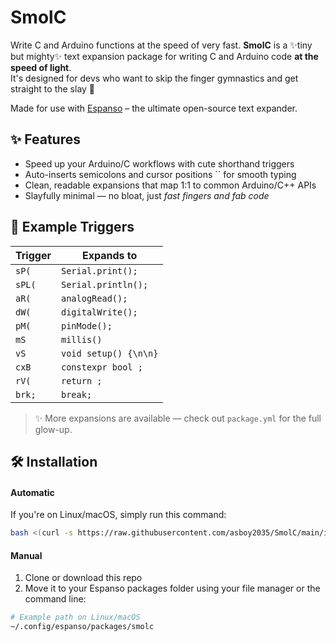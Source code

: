 # SmolC
Write C and Arduino functions at the speed of very fast.
**SmolC** is a ✨tiny but mighty✨ text expansion package for writing C and Arduino code **at the speed of light**.  
It's designed for devs who want to skip the finger gymnastics and get straight to the slay 💅

Made for use with [Espanso](https://espanso.org) – the ultimate open-source text expander.

## ✨ Features
- Speed up your Arduino/C workflows with cute shorthand triggers
- Auto-inserts semicolons and cursor positions `` for smooth typing
- Clean, readable expansions that map 1:1 to common Arduino/C++ APIs
- Slayfully minimal — no bloat, just *fast fingers and fab code*

## 🧪 Example Triggers

| Trigger | Expands to            |
|---------|-----------------------|
| `sP(`   | `Serial.print();`     |
| `sPL(`  | `Serial.println();`   |
| `aR(`   | `analogRead();`       |
| `dW(`   | `digitalWrite();`     |
| `pM(`   | `pinMode();`          |
| `mS`    | `millis()`            |
| `vS`    | `void setup() {\n\n}` |
| `cxB`   | `constexpr bool ;`    |
| `rV(`   | `return ;`            |
| `brk;`  | `break;`              |

> ✨ More expansions are available — check out `package.yml` for the full glow-up.


## 🛠️ Installation
#### Automatic
If you're on Linux/macOS, simply run this command:
```bash
bash <(curl -s https://raw.githubusercontent.com/asboy2035/SmolC/main/install.sh)
```

#### Manual
1. Clone or download this repo
2. Move it to your Espanso packages folder using your file manager or the command line:

```bash
# Example path on Linux/macOS
~/.config/espanso/packages/smolc
```
